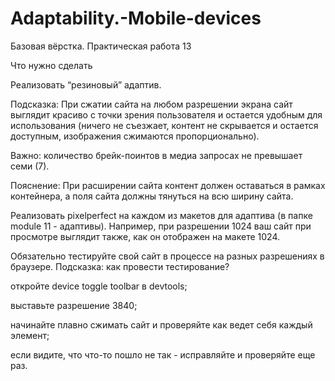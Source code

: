 # Adaptability.-Mobile-devices
Базовая вёрстка. Практическая работа 13


Что нужно сделать

Реализовать “резиновый” адаптив.

Подсказка: При сжатии сайта на любом разрешении экрана сайт выглядит красиво с точки зрения пользователя и остается удобным для использования (ничего не съезжает, контент не скрывается и остается доступным, изображения сжимаются пропорционально).

Важно: количество брейк-поинтов в медиа запросах не превышает семи (7).

Пояснение: При расширении сайта контент должен оставаться в рамках контейнера, а поля сайта должны тянуться на всю ширину сайта.

 Реализовать pixelperfect  на каждом из макетов для адаптива (в папке module 11 - адаптивы). Например, при разрешении 1024 ваш сайт при просмотре выглядит также, как он отображен на макете 1024. 
 
 Обязательно тестируйте свой сайт в процессе на разных разрешениях в браузере.
Подсказка: как провести тестирование?

откройте device toggle toolbar в devtools;

выставьте разрешение 3840;

начинайте плавно сжимать сайт и проверяйте как ведет себя каждый элемент; 

если видите, что что-то пошло не так - исправляйте и проверяйте еще раз.
